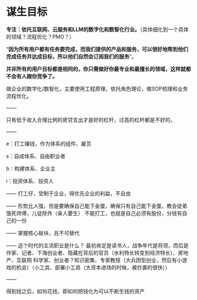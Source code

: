 # 谋生目标

**专注：依托互联网、云服务和LLM的数字化和数智化行业。**（具体细化到一个具体的领域？流程优化？PMO？）

“**因为所有用户都有任务要完成，而我们提供的产品和服务，可以很好地帮到他们完成任务并达成目标，所以他们自然会订阅我们的服务**”。

**并非所有的用户目标都是相同的，你只需做好你最专业和最擅长的领域，这样就都不会有人跟你竞争了。**

做企业的数字化/数智化，主要使用工程原理，依托角色理论，做SOP梳理和业务流程优化。

——

只有低于收入合理比例的房贷支出才是好的杠杆，过高的杠杆都是不好的。

——

e：打工赚钱，作为体系的组件、雇员

s：自成体系、自由职业者

b：构建体系、企业主

i：投资体系、投资人

——
打工仔，受制于企业，得优先企业的利益，不自由

——
形势比人强，但是要确保自己能下金蛋，确保只有自己能下金蛋，教会徒弟饿死师傅，儿徒除外（亲人要生）
不能打工，也就是自己必须有股份，分钱有自己的一份

——
掌握核心板块，且不可替代

——
这个时代的主流职业是什么？
最初肯定是读书人，战争年代是将领，而后是作家、记者、下海创业者、隐藏在背后的官员（水利特长转变到经济特长）、房地产、互联网
科学家、创业者？知识密集、专家教授（大兵团型创业，然后有小游戏的机会）（小工具、部署小工具（大资本进场的时候，被抄袭的很快））

——

得到钱之后，如何花钱，即如何把钱化为可以不断生钱的资产